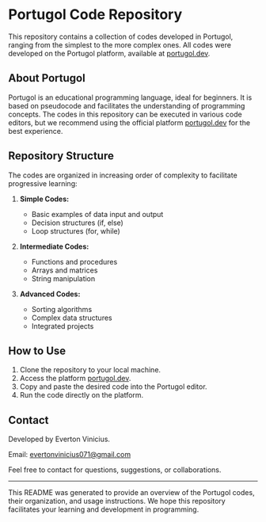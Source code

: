 
# Portugol Code Repository

This repository contains a collection of codes developed in Portugol, ranging from the simplest to the more complex ones. All codes were developed on the Portugol platform, available at [portugol.dev](https://portugol.dev).

## About Portugol

Portugol is an educational programming language, ideal for beginners. It is based on pseudocode and facilitates the understanding of programming concepts. The codes in this repository can be executed in various code editors, but we recommend using the official platform [portugol.dev](https://portugol.dev) for the best experience.

## Repository Structure

The codes are organized in increasing order of complexity to facilitate progressive learning:

1. **Simple Codes:**
   - Basic examples of data input and output
   - Decision structures (if, else)
   - Loop structures (for, while)

2. **Intermediate Codes:**
   - Functions and procedures
   - Arrays and matrices
   - String manipulation

3. **Advanced Codes:**
   - Sorting algorithms
   - Complex data structures
   - Integrated projects

## How to Use

1. Clone the repository to your local machine.
2. Access the platform [portugol.dev](https://portugol.dev).
3. Copy and paste the desired code into the Portugol editor.
4. Run the code directly on the platform.

## Contact

Developed by Everton Vinicius.

Email: evertonvinicius071@gmail.com

Feel free to contact for questions, suggestions, or collaborations.

---

This README was generated to provide an overview of the Portugol codes, their organization, and usage instructions. We hope this repository facilitates your learning and development in programming.
